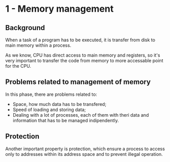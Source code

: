 # 1 - Memory management

## Background
When a task of a program has to be executed, it is transfer from disk to main memory within a process. 

As we know, CPU has direct access to main memory and registers, so it's very important to transfer the code from memory to more accessable point for the CPU.

## Problems related to management of memory
In this phase, there are problems related to:
- Space, how much data has to be transfered;
- Speed of loading and storing data;
- Dealing with a lot of processes, each of them with theri data and information that has to be managed indipendently.

## Protection
Another important property is protection, which ensure a process to access only to addresses within its address space and to prevent illegal operation. 


